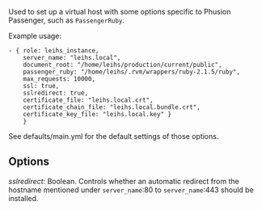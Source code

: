 Used to set up a virtual host with some options specific to Phusion Passenger, such as `PassengerRuby`.

Example usage:


    - { role: leihs_instance,
        server_name: "leihs.local",
        document_root: "/home/leihs/production/current/public",
        passenger_ruby: "/home/leihs/.rvm/wrappers/ruby-2.1.5/ruby",
        max_requests: 10000,
        ssl: true,
        sslredirect: true,
        certificate_file: "leihs.local.crt",
        certificate_chain_file: "leihs.local.bundle.crt",
        certificate_key_file: "leihs.local.key" }
        }

See defaults/main.yml for the default settings of those options.


## Options

*sslredirect*: Boolean. Controls whether an automatic redirect from the hostname mentioned under `server_name`:80 to `server_name`:443 should be installed.
